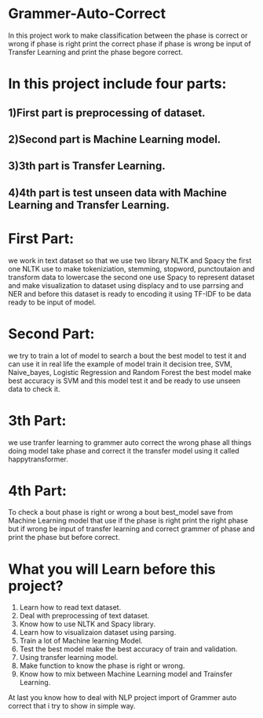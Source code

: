 # Grammer-Auto-Correct
In this project work to make classification between the phase is correct or wrong if phase is right print the correct phase if phase is wrong be input of Transfer Learning and print the phase begore correct.

# In this project include four parts:
## 1)First part is preprocessing of dataset.
## 2)Second part is Machine Learning model.
## 3)3th part is Transfer Learning.
## 4)4th part is test unseen data with Machine Learning and Transfer Learning.

# First Part:
  we work in text dataset so that we use two library NLTK and Spacy the first one NLTK use to make tokeniziation, stemming, stopword, punctoutaion and transform data to lowercase
  the second one use Spacy to represent dataset and make visualization to dataset using displacy and to use parrsing and NER and before this dataset is ready to encoding it 
  using TF-IDF to be data ready to be input of model.
  
# Second Part:
  we try to train a lot of model to search a bout the best model to test it and can use it in real life the example of model train it 
  decision tree, SVM, Naive_bayes, Logistic Regression and Random Forest the best model make best accuracy is SVM and this model test it
  and be ready to use unseen data to check it.
  
# 3th Part:
  we use tranfer learning to grammer auto correct the wrong phase all things doing model take phase and correct it the transfer model
  using it called happytransformer.
  
# 4th Part:
  To check a bout phase is right or wrong a bout best_model save from Machine Learning model that use if the phase is right print the right phase 
  but if wrong be input of transfer learning and correct grammer of phase and print the phase but before correct.
  

# What you will Learn before this project?
1) Learn how to read text dataset.
2) Deal with preprocessing of text dataset.
3) Know how to use NLTK and Spacy library.
4) Learn how to visualizaion dataset using parsing.
5) Train a lot of Machine learning Model.
6) Test the best model make the best accuracy of train and validation.
7) Using transfer learning model.
8) Make function to know the phase is right or wrong.
9) Know how to mix between Machine Learning model and Trainsfer Learning.

At last you know how to deal with NLP project import of Grammer auto correct that i try to show in simple way.

